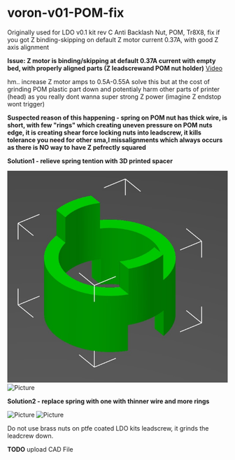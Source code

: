 # voron-v01-POM-fix
Originally used for LDO v0.1 kit rev C Anti Backlash Nut, POM, Tr8X8, fix if you got Z binding-skipping on default Z motor current 0.37A, with good Z axis alignment

**Issue: Z motor is binding/skipping at default 0.37A current with empty bed, with properly aligned parts (Z leadscrewand  POM nut holder)**
[Video](https://youtu.be/tI24zk7298Q )

hm.. increase Z motor amps to 0.5A-0.55A solve this but at the cost of grinding POM plastic part down and potentialy harm other parts of printer (head) as you really dont wanna super strong Z power (imagine Z endstop wont trigger)

**Suspected reason of this happening - spring on POM nut has thick wire, is short, with few "rings" which creating uneven pressure on POM nuts edge, it is creating shear force locking nuts into leadscrew, it kills tolerance you need for other sma,l missalignments which always occurs as there is NO way to have Z pefrectly squared**

**Solution1 - relieve spring tention with 3D printed spacer**

![Picture](pictures/spacer_model.jpg)
![Picture](pictures/POM_with_spacer.jpg) 

**Solution2 - replace spring with one with thinner wire and more rings**

![Picture](pictures/POM_spring_variations.jpg)
![Picture](pictures/POM_with_replacement_spring.jpg)

Do not use brass nuts on ptfe coated LDO kits leadscrew, it grinds the leadcrew down.

**TODO**
upload CAD File
